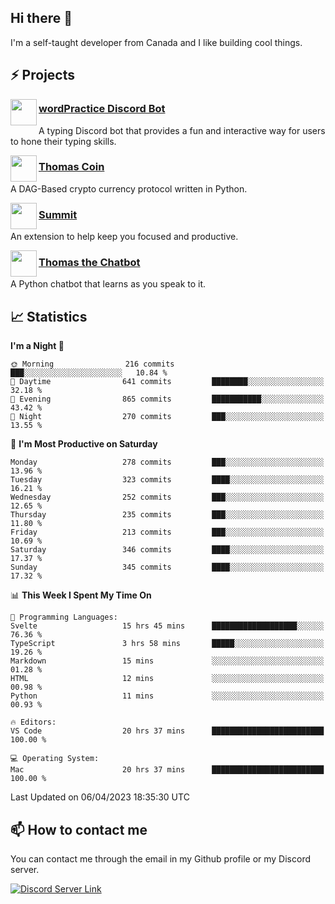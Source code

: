 <h2>Hi there 👋</h2>

<p>I'm a self-taught developer from Canada and I like building cool things.</p>

<h2>⚡ Projects</h2>

<img align="left" src="https://i.imgur.com/BIzs17V.png" width="42" height="42" />
<h3><a target="_blank" href="https://wordpractice.principle.sh/">wordPractice Discord Bot</a></h3>
<p>A typing Discord bot that provides a fun and interactive way for users to hone their typing skills.</p>

<img align="left" src="https://i.imgur.com/4FdQpgN.png" width="42" height="42" />
<h3><a href="https://github.com/principle105/thomas-coin">Thomas Coin</a></h3>
<p>A DAG-Based crypto currency protocol written in Python.</p>

<img align="left" src="https://i.imgur.com/Ly8Atho.png" width="42" height="42" />
<h3><a href="https://summit.sh/">Summit</a></h3>
<p>An extension to help keep you focused and productive.</p>

<img align="left" src="https://i.imgur.com/hA9YF2s.png" width="42" height="42" />
<h3><a href="https://github.com/principle105/thomasthechatbot">Thomas the Chatbot</a></h3>
<p>A Python chatbot that learns as you speak to it.</p>

<h2>📈 Statistics</h2>

<!--START_SECTION:waka-->
**I'm a Night 🦉** 

```text
🌞 Morning                216 commits         ███░░░░░░░░░░░░░░░░░░░░░░   10.84 % 
🌆 Daytime                641 commits         ████████░░░░░░░░░░░░░░░░░   32.18 % 
🌃 Evening                865 commits         ███████████░░░░░░░░░░░░░░   43.42 % 
🌙 Night                  270 commits         ███░░░░░░░░░░░░░░░░░░░░░░   13.55 % 
```
📅 **I'm Most Productive on Saturday** 

```text
Monday                   278 commits         ███░░░░░░░░░░░░░░░░░░░░░░   13.96 % 
Tuesday                  323 commits         ████░░░░░░░░░░░░░░░░░░░░░   16.21 % 
Wednesday                252 commits         ███░░░░░░░░░░░░░░░░░░░░░░   12.65 % 
Thursday                 235 commits         ███░░░░░░░░░░░░░░░░░░░░░░   11.80 % 
Friday                   213 commits         ███░░░░░░░░░░░░░░░░░░░░░░   10.69 % 
Saturday                 346 commits         ████░░░░░░░░░░░░░░░░░░░░░   17.37 % 
Sunday                   345 commits         ████░░░░░░░░░░░░░░░░░░░░░   17.32 % 
```


📊 **This Week I Spent My Time On** 

```text
💬 Programming Languages: 
Svelte                   15 hrs 45 mins      ███████████████████░░░░░░   76.36 % 
TypeScript               3 hrs 58 mins       █████░░░░░░░░░░░░░░░░░░░░   19.26 % 
Markdown                 15 mins             ░░░░░░░░░░░░░░░░░░░░░░░░░   01.28 % 
HTML                     12 mins             ░░░░░░░░░░░░░░░░░░░░░░░░░   00.98 % 
Python                   11 mins             ░░░░░░░░░░░░░░░░░░░░░░░░░   00.93 % 

🔥 Editors: 
VS Code                  20 hrs 37 mins      █████████████████████████   100.00 % 

💻 Operating System: 
Mac                      20 hrs 37 mins      █████████████████████████   100.00 % 
```


 Last Updated on 06/04/2023 18:35:30 UTC
<!--END_SECTION:waka-->

<h2>📫 How to contact me</h2>

You can contact me through the email in my Github profile or my Discord server.

[![Discord Server Link](https://dcbadge.vercel.app/api/server/DHnk46C)](https://discord.gg/DHnk46C)

